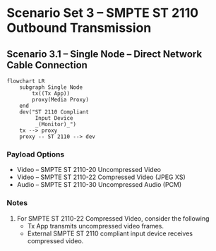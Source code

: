 # Scenario Set 3 – SMPTE ST 2110 Outbound Transmission

## Scenario 3.1 – Single Node – Direct Network Cable Connection

```mermaid
flowchart LR
    subgraph Single Node
        tx((Tx App))
        proxy(Media Proxy)
    end
    dev("ST 2110 Compliant
         Input Device
         _(Monitor)_")
    tx --> proxy
    proxy -- ST 2110 --> dev
```

### Payload Options

* Video – SMPTE ST 2110-20 Uncompressed Video
* Video – SMPTE ST 2110-22 Compressed Video (JPEG XS)
* Audio – SMPTE ST 2110-30 Uncompressed Audio (PCM)

### Notes

1. For SMPTE ST 2110-22 Compressed Video, consider the following
    * Tx App transmits uncompressed video frames.
    * External SMPTE ST 2110 compliant input device receives compressed video.
